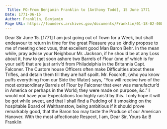 ```yaml
---
 Title: FO-From Benjamin Franklin to [Anthony Todd], 15 June 1771
Date: 1771-06-15
Author: Franklin, Benjamin
Page URL: https://founders.archives.gov/documents/Franklin/01-18-02-0088
---
```


Dear Sir
June 15. [1771]
I am just going out of Town for a Week, but shall endeavour to return in time for the great Pleasure you so kindly propose to me of meeting chez vous, that excellent good Man Baron Behr. In the mean while, pray advise your Neighbour Mr. Jackson, if he should be at any Loss about it, how to get soon ashore two Barrels of Flour (one of which is for your self) that are just arriv’d from Philadelphia in the Britannia Capt. Falconer. The Custom house Officers often make Difficulties about these Trifles, and detain them till they are half spoilt. Mr. Foxcroft, (who you know puffs everything from our Side the Water) says, “You will receive two of the most extraordinary Barrels of Flour by Falconer that ever was manufactur’d in America or perhaps in the World; they were made on purpose, &c.” I would not have your Expectations too highly rais’d by this. I only hope it will be got while sweet, and that I shall find a Pudding of it smoaking on the hospitable Board of Walthamstow, being ambitious if it should prove remarkably good, that the Baron too may taste the Produce of our American Hanover. With the most affectionate Respect, I am, Dear Sir, Yours &c
B Franklin

